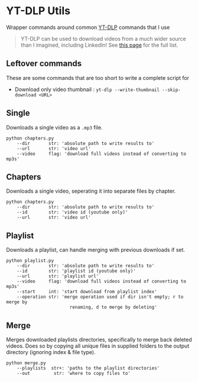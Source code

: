 # YT-DLP Utils
Wrapper commands around common [YT-DLP](https://github.com/yt-dlp/yt-dlp) commands that I use

> YT-DLP can be used to download videos from a much wider source than I imagined, including LinkedIn! See [this page](https://github.com/yt-dlp/yt-dlp/blob/master/supportedsites.md) for the full list.

## Leftover commands
These are some commands that are too short to write a complete script for

- Download only video thumbnail : `yt-dlp --write-thumbnail --skip-download <URL>`


## Single
Downloads a single video as a `.mp3` file.

```
python chapters.py
    --dir       str: 'absolute path to write results to'
    --url       str: 'video url'
    --video     flag: 'download full videos instead of converting to mp3s'
```

## Chapters
Downloads a single video, seperating it into separate files by chapter.

```
python chapters.py
    --dir       str: 'absolute path to write results to'
    --id        str: 'video id (youtube only)'
    --url       str: 'video url'
```

## Playlist
Downloads a playlist, can handle merging with previous downloads if set.

```
python playlist.py
    --dir       str: 'absolute path to write results to'
    --id        str: 'playlist id (youtube only)'
    --url       str: 'playlist url'
    --video     flag: 'download full videos instead of converting to mp3s'
    --start     int: 'start download from playlist index'
    --operation str: 'merge operation used if dir isn't empty; r to merge by 
                        renaming, d to merge by deleting'
```

## Merge
Merges downloaded playlists directories, specifically to merge back deleted videos. Does so by copying all unique files in supplied folders to the output directory (ignoring index & file type).

```
python merge.py
    --playlists  str+: 'paths to the playlist directories'
    --out         str: 'where to copy files to'
```

